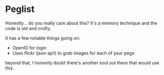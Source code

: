 Peglist
=======

Honestly... do you really care about this?
It's a memory technique and the code is old and crufty.

It has a few notable things going on:

* OpenID for login
* Uses flickr (json api!) to grab images for each of your pegs

beyond that, I honestly doubt there's another soul out there that would use this.